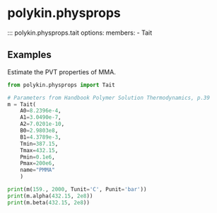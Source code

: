 # polykin.physprops

::: polykin.physprops.tait
    options:
        members:
            - Tait

## Examples

Estimate the PVT properties of MMA.

```python exec="on" source="console"
from polykin.physprops import Tait

# Parameters from Handbook Polymer Solution Thermodynamics, p.39 
m = Tait(
    A0=8.2396e-4,
    A1=3.0490e-7,
    A2=7.0201e-10,
    B0=2.9803e8,
    B1=4.3789e-3,
    Tmin=387.15,
    Tmax=432.15,
    Pmin=0.1e6,
    Pmax=200e6,
    name="PMMA"
    )

print(m(159., 2000, Tunit='C', Punit='bar'))
print(m.alpha(432.15, 2e8))
print(m.beta(432.15, 2e8))
```
